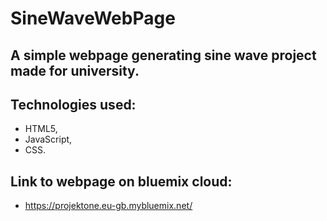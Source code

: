 # SineWaveWebPage

## A simple webpage generating sine wave project made for university.
## Technologies used:
 - HTML5,
 - JavaScript,
 - CSS. 

## Link to webpage on bluemix cloud:
 - https://projektone.eu-gb.mybluemix.net/
